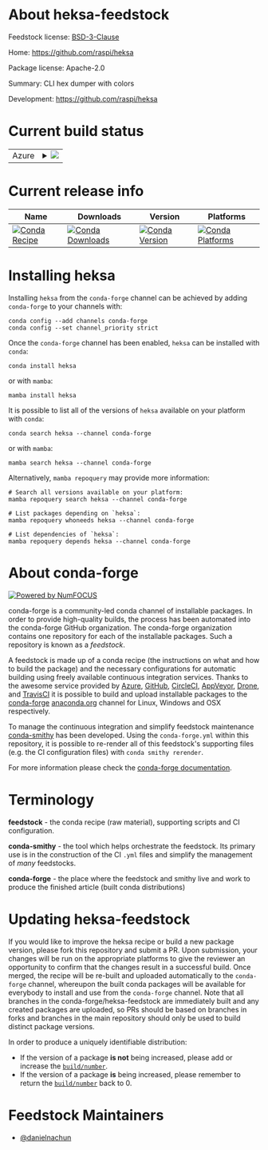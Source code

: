 About heksa-feedstock
=====================

Feedstock license: [BSD-3-Clause](https://github.com/conda-forge/heksa-feedstock/blob/main/LICENSE.txt)

Home: https://github.com/raspi/heksa

Package license: Apache-2.0

Summary: CLI hex dumper with colors

Development: https://github.com/raspi/heksa

Current build status
====================


<table>
    
  <tr>
    <td>Azure</td>
    <td>
      <details>
        <summary>
          <a href="https://dev.azure.com/conda-forge/feedstock-builds/_build/latest?definitionId=23666&branchName=main">
            <img src="https://dev.azure.com/conda-forge/feedstock-builds/_apis/build/status/heksa-feedstock?branchName=main">
          </a>
        </summary>
        <table>
          <thead><tr><th>Variant</th><th>Status</th></tr></thead>
          <tbody><tr>
              <td>linux_64</td>
              <td>
                <a href="https://dev.azure.com/conda-forge/feedstock-builds/_build/latest?definitionId=23666&branchName=main">
                  <img src="https://dev.azure.com/conda-forge/feedstock-builds/_apis/build/status/heksa-feedstock?branchName=main&jobName=linux&configuration=linux%20linux_64_" alt="variant">
                </a>
              </td>
            </tr><tr>
              <td>osx_64</td>
              <td>
                <a href="https://dev.azure.com/conda-forge/feedstock-builds/_build/latest?definitionId=23666&branchName=main">
                  <img src="https://dev.azure.com/conda-forge/feedstock-builds/_apis/build/status/heksa-feedstock?branchName=main&jobName=osx&configuration=osx%20osx_64_" alt="variant">
                </a>
              </td>
            </tr><tr>
              <td>win_64</td>
              <td>
                <a href="https://dev.azure.com/conda-forge/feedstock-builds/_build/latest?definitionId=23666&branchName=main">
                  <img src="https://dev.azure.com/conda-forge/feedstock-builds/_apis/build/status/heksa-feedstock?branchName=main&jobName=win&configuration=win%20win_64_" alt="variant">
                </a>
              </td>
            </tr>
          </tbody>
        </table>
      </details>
    </td>
  </tr>
</table>

Current release info
====================

| Name | Downloads | Version | Platforms |
| --- | --- | --- | --- |
| [![Conda Recipe](https://img.shields.io/badge/recipe-heksa-green.svg)](https://anaconda.org/conda-forge/heksa) | [![Conda Downloads](https://img.shields.io/conda/dn/conda-forge/heksa.svg)](https://anaconda.org/conda-forge/heksa) | [![Conda Version](https://img.shields.io/conda/vn/conda-forge/heksa.svg)](https://anaconda.org/conda-forge/heksa) | [![Conda Platforms](https://img.shields.io/conda/pn/conda-forge/heksa.svg)](https://anaconda.org/conda-forge/heksa) |

Installing heksa
================

Installing `heksa` from the `conda-forge` channel can be achieved by adding `conda-forge` to your channels with:

```
conda config --add channels conda-forge
conda config --set channel_priority strict
```

Once the `conda-forge` channel has been enabled, `heksa` can be installed with `conda`:

```
conda install heksa
```

or with `mamba`:

```
mamba install heksa
```

It is possible to list all of the versions of `heksa` available on your platform with `conda`:

```
conda search heksa --channel conda-forge
```

or with `mamba`:

```
mamba search heksa --channel conda-forge
```

Alternatively, `mamba repoquery` may provide more information:

```
# Search all versions available on your platform:
mamba repoquery search heksa --channel conda-forge

# List packages depending on `heksa`:
mamba repoquery whoneeds heksa --channel conda-forge

# List dependencies of `heksa`:
mamba repoquery depends heksa --channel conda-forge
```


About conda-forge
=================

[![Powered by
NumFOCUS](https://img.shields.io/badge/powered%20by-NumFOCUS-orange.svg?style=flat&colorA=E1523D&colorB=007D8A)](https://numfocus.org)

conda-forge is a community-led conda channel of installable packages.
In order to provide high-quality builds, the process has been automated into the
conda-forge GitHub organization. The conda-forge organization contains one repository
for each of the installable packages. Such a repository is known as a *feedstock*.

A feedstock is made up of a conda recipe (the instructions on what and how to build
the package) and the necessary configurations for automatic building using freely
available continuous integration services. Thanks to the awesome service provided by
[Azure](https://azure.microsoft.com/en-us/services/devops/), [GitHub](https://github.com/),
[CircleCI](https://circleci.com/), [AppVeyor](https://www.appveyor.com/),
[Drone](https://cloud.drone.io/welcome), and [TravisCI](https://travis-ci.com/)
it is possible to build and upload installable packages to the
[conda-forge](https://anaconda.org/conda-forge) [anaconda.org](https://anaconda.org/)
channel for Linux, Windows and OSX respectively.

To manage the continuous integration and simplify feedstock maintenance
[conda-smithy](https://github.com/conda-forge/conda-smithy) has been developed.
Using the ``conda-forge.yml`` within this repository, it is possible to re-render all of
this feedstock's supporting files (e.g. the CI configuration files) with ``conda smithy rerender``.

For more information please check the [conda-forge documentation](https://conda-forge.org/docs/).

Terminology
===========

**feedstock** - the conda recipe (raw material), supporting scripts and CI configuration.

**conda-smithy** - the tool which helps orchestrate the feedstock.
                   Its primary use is in the construction of the CI ``.yml`` files
                   and simplify the management of *many* feedstocks.

**conda-forge** - the place where the feedstock and smithy live and work to
                  produce the finished article (built conda distributions)


Updating heksa-feedstock
========================

If you would like to improve the heksa recipe or build a new
package version, please fork this repository and submit a PR. Upon submission,
your changes will be run on the appropriate platforms to give the reviewer an
opportunity to confirm that the changes result in a successful build. Once
merged, the recipe will be re-built and uploaded automatically to the
`conda-forge` channel, whereupon the built conda packages will be available for
everybody to install and use from the `conda-forge` channel.
Note that all branches in the conda-forge/heksa-feedstock are
immediately built and any created packages are uploaded, so PRs should be based
on branches in forks and branches in the main repository should only be used to
build distinct package versions.

In order to produce a uniquely identifiable distribution:
 * If the version of a package **is not** being increased, please add or increase
   the [``build/number``](https://docs.conda.io/projects/conda-build/en/latest/resources/define-metadata.html#build-number-and-string).
 * If the version of a package **is** being increased, please remember to return
   the [``build/number``](https://docs.conda.io/projects/conda-build/en/latest/resources/define-metadata.html#build-number-and-string)
   back to 0.

Feedstock Maintainers
=====================

* [@danielnachun](https://github.com/danielnachun/)

